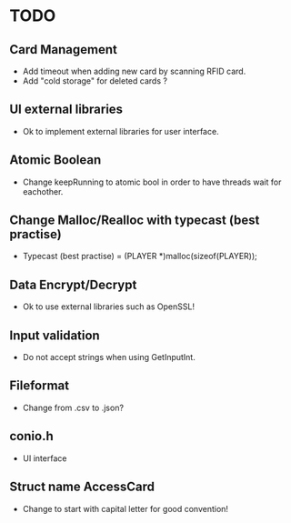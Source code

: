 # TODO

## Card Management
- Add timeout when adding new card by scanning RFID card. 
- Add "cold storage" for deleted cards ?

## UI external libraries
- Ok to implement external libraries for user interface. 

## Atomic Boolean
- Change keepRunning to atomic bool in order to have threads wait for eachother. 

## Change Malloc/Realloc with typecast (best practise)
- Typecast (best practise) = (PLAYER *)malloc(sizeof(PLAYER));

## Data Encrypt/Decrypt
- Ok to use external libraries such as OpenSSL!

## Input validation
- Do not accept strings when using GetInputInt.

## Fileformat
- Change from .csv to .json? 

## conio.h
- UI interface

## Struct name AccessCard
- Change to start with capital letter for good convention!



